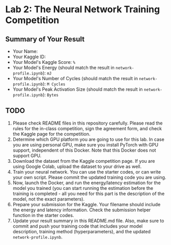 # Lab 2: The Neural Network Training Competition

## Summary of Your Result

- Your Name: 
- Your Kaggle ID: 
- Your Model's Kaggle Score: `%`
- Your Model's Energy (should match the result in `network-profile.ipynb`): `mJ`
- Your Model's Number of Cycles (should match the result in `network-profile.ipynb`): `M Cycles`
- Your Model's Peak Activation Size (should match the result in `network-profile.ipynb`): `Bytes`

## TODO

1. Please check README files in this repository carefully. Please read the rules for the in-class competition, sign the agreement form, and check the Kaggle page for the competition. 
2. Determine which GPU platform you are going to use for this lab. In case you are using personal GPU, make sure you install PyTorch with GPU support, independent of this Docker. Note that this Docker does not support GPU. 
3. Download the dataset from the Kaggle competition page. If you are using Google Colab, upload the dataset to your drive as well. 
4. Train your neural network. You can use the starter codes, or can write your own script. Please commit the updated training code you are using. 
5. Now, launch the Docker, and run the energy/latency estimation for the model you trained (you can start running the estimation before the training is completed - all you need for this part is the description of the model, not the exact parameters).
6. Prepare your submission for the Kaggle. Your filename should include the energy and latency information. Check the submission helper function in the starter codes. 
7. Update your result summary in this README.md file. Also, make sure to commit and push your training code that includes your model description, training method (hyperparameters), and the updated `network-profile.ipynb`. 
